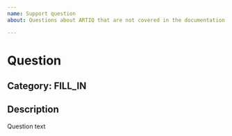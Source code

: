 ```yaml
---
name: Support question
about: Questions about ARTIQ that are not covered in the documentation. (Latest = https://m-labs.hk/artiq/manual-master/ or Stable = https://m-labs.hk/artiq/manual/)

---
```


# Question

<!--
Make sure you check the ARTIQ documentation before posting a question.
Don't forget you can search it!
Latest docs: https://m-labs.hk/artiq/manual-master/
Stable branch docs: https://m-labs.hk/artiq/manual/

Can also ask on IRC: https://webchat.freenode.net/?channels=m-labs or
check mailing list archives: https://ssl.serverraum.org/lists-archive/artiq/

Remember: if you have this question then others probably do too! The best way of thanking the people who help you with this issue is to contribute to ARTIQ by submitting a pull request to update the documentation.
-->

## Category: FILL_IN

<!-- One-word category this question falls into: GUI, installation/setup, devices, development, documentation, etc. -->

## Description

Question text
